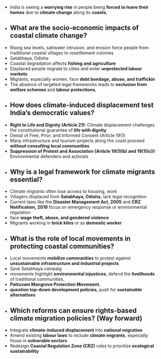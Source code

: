 - India is seeing a **worrying rise** in people being **forced to leave their homes** due to **climate change** along its **coasts**,
- ## **What are the socio-economic impacts of coastal climate change?**
- Rising sea levels, saltwater intrusion, and erosion force people from traditional coastal villages to resettlement colonies
- Satabhaya, Odisha
- Coastal degradation affects **fishing and agriculture**
- Displaced people migrate to cities and enter **unprotected labour markets**
- Migrants, especially women, face **debt bondage, abuse, and traffickin**
- The absence of targeted legal frameworks leads to **exclusion from welfare schemes** and **labour protections**,
- ## **How does climate-induced displacement test India’s democratic values?**
- **Right to Life and Dignity (Article 21):** Climate displacement challenges the constitutional guarantee of **life with dignity**
- Denial of Free, Prior, and Informed Consent (Article 19(1)
- Many infrastructure and tourism projects along the coast proceed **without consulting local communities**
- **Suppression of Protest and Association (Article 19(1)(b) and 19(1)(c)):** Environmental defenders and activists
- ## **Why is a legal framework for climate migrants essential?**
- Climate migrants often lose access to housing, work
- Villagers displaced from **Satabhaya, Odisha**, lack legal recognition
- Current laws like the **Disaster Management Act, 2005** and **CRZ Notification, 2019** focus on emergency response or environmental regulation
- face **wage theft, abuse, and gendered violence**
- Migrants working in **brick kilns** or as **domestic worker**
- ## **What is the role of local movements in protecting coastal communities?**
- Local movements **mobilize communities** to protest against **unsustainable infrastructure and industrial projects**
- Save Satabhaya campaig
- movements highlight **environmental injustices**, defend the **livelihoods** of traditional communities,
- **Pattuvam Mangrove Protection Movement**.
- **question top-down development policies**, push for **sustainable alternatives**
- ## **Which reforms can ensure rights-based climate migration policies? (Way forward)**
- Integrate **climate-induced displacement** into **national migration**
- Amend existing **labour laws** to include **climate migrants**, especially those in **vulnerable sectors**
- Redesign **Coastal Regulation Zone (CRZ)** rules to prioritize **ecological sustainability**
